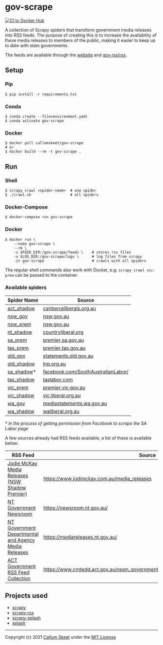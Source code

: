 # gov-scrape

[![CI to Docker Hub](https://github.com/gov-rss/scrape/actions/workflows/main.yml/badge.svg?branch=master)](https://github.com/gov-rss/scrape/actions/workflows/main.yml)

A collection of Scrapy spiders that transform government media releases into
RSS feeds. The purpose of creating this is to increase the availability of these media releases to members of the public, making it easier to keep up to date with state governments.

The feeds are available through the [website](https://gov-rss.github.io) and [gov-rss/rss](https://github.com/gov-rss/rss).

## Setup

### Pip

```shell
$ pip install -r requirements.txt
```

### Conda

```shell
$ conda create --file=environment.yaml
$ conda activate gov-scrape
```

### Docker

```shell
$ docker pull callumskeet/gov-scrape
# or
$ docker build --rm -t gov-scrape .
```

## Run

### Shell

```shell
$ scrapy crawl <spider-name>  # one spider
$ ./crawl.sh                  # all spiders
```

### Docker-Compose

```shell
$ docker-compose run gov-scrape
```

### Docker

```shell
$ docker run \
    --name gov-scrape \
    --rm \
    -v $FEED_DIR:/gov-scrape/feeds \    # stores rss files
    -v $LOG_DIR:/gov-scrape/logs \      # log files from scrapy
    -it gov-scrape                      # crawls with all spiders
```

The regular shell commands also work with Docker, e.g. `scrapy crawl vic-prem` can be passed to the container.

### Available spiders

| Spider Name                                             | Source                                                                                                   |
| ------------------------------------------------------- | -------------------------------------------------------------------------------------------------------- |
| [act_shadow](./gov_scrape/spiders/act_shadow_spider.py) | [canberraliberals.org.au](https://canberraliberals.org.au/news)                                          |
| [nsw_gov](./gov_scrape/spiders/nsw_gov_spider.py)       | [nsw.gov.au](https://www.nsw.gov.au/news)                                                                |
| [nsw_prem](./gov_scrape/spiders/nsw_prem_spider.py)     | [nsw.gov.au](https://www.nsw.gov.au/media-releases)                                                      |
| [nt_shadow](./gov_scrape/spiders/nt_shadow_spider.py)   | [countryliberal.org](http://www.countryliberal.org/)                                                     |
| [sa_prem](./gov_scrape/spiders/sa_prem_spider.py)       | [premier.sa.gov.au](https://www.premier.sa.gov.au/news/media-releases)                                   |
| [tas_prem](./gov_scrape/spiders/tas_prem_spider.py)     | [premier.tas.gov.au](http://www.premier.tas.gov.au/media_release_search?queries_portfolio_query=Premier) |
| [qld_gov](./gov_scrape/spiders/qld_gov_spider.py)       | [statements.qld.gov.au](https://statements.qld.gov.au/)                                                  |
| [qld_shadow](./gov_scrape/spiders/qld_shadow_spider.py) | [lnp.org.au](https://www.lnp.org.au/news/)                                                               |
| [sa_shadow](./gov_scrape/spiders/sa_shadow_spider.py)\* | [facebook.com/SouthAustralianLabor/](https://www.facebook.com/SouthAustralianLabor/)                     |
| [tas_shadow](./gov_scrape/spiders/tas_shadow_spider.py) | [taslabor.com](https://taslabor.com/news/)                                                               |
| [vic_prem](./gov_scrape/spiders/vic_prem_spider.py)     | [premier.vic.gov.au](https://www.premier.vic.gov.au/media-centre)                                        |
| [vic_shadow](./gov_scrape/spiders/vic_shadow_spider.py) | [vic.liberal.org.au](https://vic.liberal.org.au/MediaReleases/)                                          |
| [wa_gov](./gov_scrape/spiders/wa_gov_spider.py)         | [mediastatements.wa.gov.au](https://www.mediastatements.wa.gov.au/Pages/Default.aspx)                    |
| [wa_shadow](./gov_scrape/spiders/wa_shadow_spider.py)   | [waliberal.org.au](https://www.waliberal.org.au/news/)                                                   |

_\* In the process of getting permission from Facebook to scrape the SA Labor page_

A few sources already had RSS feeds available, a list of these is available below:

| RSS Feed                                                                                                                                             | Source                                                                             |
| ---------------------------------------------------------------------------------------------------------------------------------------------------- | ---------------------------------------------------------------------------------- |
| [Jodie McKay Media Releases (NSW Shadow Premier)](https://www.jodimckay.com.au/media_releases.rss)                                                   | https://www.jodimckay.com.au/media_releases                                        |
| [NT Government Newsroom](https://newsroom.nt.gov.au/api/RSS/NewsroomIndex)                                                                           | https://newsroom.nt.gov.au/                                                        |
| [NT Government Departmental and Agency Media Releases](https://mediareleases.nt.gov.au/api/RSS/MediaReleasesIndex)                                   | https://mediareleases.nt.gov.au/                                                   |
| [ACT Government RSS Feed Collection](https://www.cmtedd.act.gov.au/open_government/inform/act_government_media_releases/all_media_release_rss_feeds) | https://www.cmtedd.act.gov.au/open_government/inform/act_government_media_releases |

## Projects used

- [scrapy](https://github.com/scrapy/scrapy)
- [scrapy-rss](https://github.com/woxcab/scrapy_rss)
- [scrapy-splash](https://github.com/scrapy-plugins/scrapy-splash)
- [splash](https://github.com/scrapinghub/splash)

---

Copyright (c) 2021 [Callum Skeet](https://github.com/callumskeet) under the [MIT License](./LICENSE)
